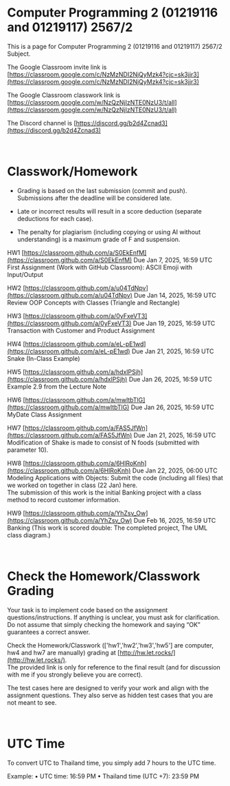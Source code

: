 # Computer Programming 2 (01219116 and 01219117) 2567/2

This is a page for Computer Programming 2 (01219116 and 01219117) 2567/2 Subject.

The Google Classroom invite link is [https://classroom.google.com/c/NzMzNDI2NjQyMzk4?cjc=sk3jjr3](https://classroom.google.com/c/NzMzNDI2NjQyMzk4?cjc=sk3jjr3)

The Google Classroom classwork link is [https://classroom.google.com/w/NzQzNjIzNTE0NzU3/t/all](https://classroom.google.com/w/NzQzNjIzNTE0NzU3/t/all)

The Discord channel is [https://discord.gg/b2d4Zcnad3](https://discord.gg/b2d4Zcnad3)

<br>

# Classwork/Homework
- Grading is based on the last submission (commit and push). Submissions after the deadline will be considered late.

- Late or incorrect results will result in a score deduction (separate deductions for each case). 
- The penalty for plagiarism (including copying or using AI without understanding) is a maximum grade of F and suspension.

HW1 [https://classroom.github.com/a/S0EkEnfM](https://classroom.github.com/a/S0EkEnfM)
Due Jan 7, 2025, 16:59 UTC
<br/>First Assignment (Work with GitHub Classroom): ASCII Emoji with Input/Output

HW2 [https://classroom.github.com/a/u04TdNpv](https://classroom.github.com/a/u04TdNpv)
Due Jan 14, 2025, 16:59 UTC
<br/>Review OOP Concepts with Classes (Triangle and Rectangle)

HW3 [https://classroom.github.com/a/0yFxeVT3](https://classroom.github.com/a/0yFxeVT3)
Due Jan 19, 2025, 16:59 UTC
<br/>Transaction with Customer and Product Assignment

HW4 [https://classroom.github.com/a/eL-pE1wd](https://classroom.github.com/a/eL-pE1wd)
Due Jan 21, 2025, 16:59 UTC
<br/>Snake (In-Class Example)

HW5 [https://classroom.github.com/a/hdxlPSjh](https://classroom.github.com/a/hdxlPSjh)
Due Jan 26, 2025, 16:59 UTC
<br/>Example 2.9 from the Lecture Note

HW6 [https://classroom.github.com/a/mwltbTlG](https://classroom.github.com/a/mwltbTlG)
Due Jan 26, 2025, 16:59 UTC
<br/>MyDate Class Assignment

HW7 [https://classroom.github.com/a/FAS5JfWn](https://classroom.github.com/a/FAS5JfWn)
Due Jan 21, 2025, 16:59 UTC
<br/>Modification of Shake is made to consist of N foods (submitted with parameter 10).

HW8 [https://classroom.github.com/a/6HlRoKnh](https://classroom.github.com/a/6HlRoKnh)
Due Jan 22, 2025, 06:00 UTC
<br/>Modeling Applications with Objects: Submit the code (including all files) that we worked on together in class (22 Jan) here.
<br/>The submission of this work is the initial Banking project with a class method to record customer information.

HW9 [https://classroom.github.com/a/YhZsv_Ow](https://classroom.github.com/a/YhZsv_Ow)
Due Feb 16, 2025, 16:59 UTC
<br/>Banking (This work is scored double: The completed project, The UML class diagram.)

<br>

# Check the Homework/Classwork Grading
Your task is to implement code based on the assignment questions/instructions. If anything is unclear, you must ask for clarification.
Do not assume that simply checking the homework and saying “OK” guarantees a correct answer.

Check the Homework/Classwork (['hw1','hw2','hw3','hw5'] are computer, hw4 and hw7 are manually) grading at [http://hw.let.rocks/](http://hw.let.rocks/).
<br>The provided link is only for reference to the final result (and for discussion with me if you strongly believe you are correct).

The test cases here are designed to verify your work and align with the assignment questions. They also serve as hidden test cases that you are not meant to see.


<br>

# UTC Time
To convert UTC to Thailand time, you simply add 7 hours to the UTC time.

Example:
	•	UTC time: 16:59 PM
	•	Thailand time (UTC +7): 23:59 PM
